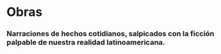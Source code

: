 # Obras
### Narraciones de hechos cotidianos, salpicados con la ficción palpable de nuestra realidad latinoamericana.
